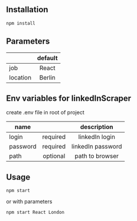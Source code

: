 ## Installation

```shell
npm install
```

## Parameters

|          | default |
| -------- | :-----: |
| job      |  React  |
| location | Berlin  |

## Env variables for linkedInScraper

create .env file in root of project

| name     |          |    description    |
| -------- | :------: | :---------------: |
| login    | required |  linkedIn login   |
| password | required | linkedIn password |
| path     | optional |  path to browser  |

## Usage

```shell
npm start
```

or with parameters

```shell
npm start React London
```
